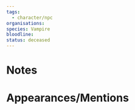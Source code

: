 ```yaml
---
tags:
  - character/npc
organisations: 
species: Vampire
bloodline: 
status: deceased
---
```

# Notes

# Appearances/Mentions

